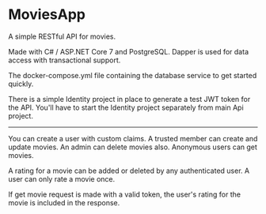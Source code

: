 # MoviesApp

A simple RESTful API for movies.

Made with C# / ASP.NET Core 7 and PostgreSQL.
Dapper is used for data access with transactional support.

The docker-compose.yml file containing the database service to get started quickly.

There is a simple Identity project in place to generate a test JWT
token for the API. You'll have to start the Identity project separately from main Api project.


---

You can create a user with custom claims. A trusted member can create and update movies.
An admin can delete movies also. Anonymous users can get movies.

A rating for a movie can be added or deleted by any authenticated user. A user can only rate a movie once.

If get movie request is made with a valid token, the user's rating for the movie is included in the response.